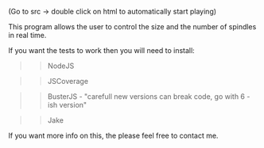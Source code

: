 (Go to src -> double click on html to automatically start playing)

This program allows the user to control the size and the number of spindles in real time.

If you want the tests to work then you will need to install:

>>NodeJS

>>JSCoverage

>>BusterJS - "carefull new versions can break code, go with 6 - ish version"

>>Jake

If you want more info on this, the please feel free to contact me.
